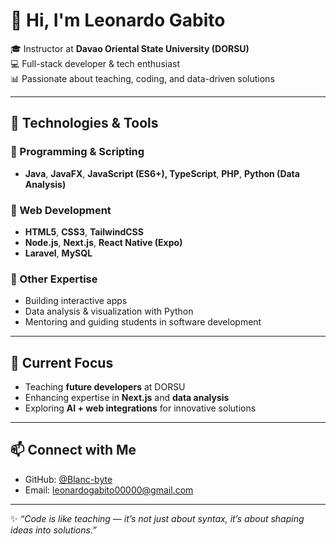 # 👋 Hi, I'm Leonardo Gabito  

🎓 Instructor at **Davao Oriental State University (DORSU)**  
💻 Full-stack developer & tech enthusiast  
📊 Passionate about teaching, coding, and data-driven solutions  

---

## 🚀 Technologies & Tools  

### 🔹 Programming & Scripting
- **Java**, **JavaFX**, **JavaScript (ES6+), TypeScript**, **PHP**, **Python (Data Analysis)**  

### 🔹 Web Development
- **HTML5**, **CSS3**, **TailwindCSS**  
- **Node.js**, **Next.js**, **React Native (Expo)**  
- **Laravel**, **MySQL**  

### 🔹 Other Expertise
- Building interactive apps  
- Data analysis & visualization with Python  
- Mentoring and guiding students in software development  

---

## 🌱 Current Focus
- Teaching **future developers** at DORSU  
- Enhancing expertise in **Next.js** and **data analysis**  
- Exploring **AI + web integrations** for innovative solutions  

---

## 📫 Connect with Me
- GitHub: [@Blanc-byte](https://github.com/Blanc-byte)  
- Email: leonardogabito00000@gmail.com

---

✨ *“Code is like teaching — it’s not just about syntax, it’s about shaping ideas into solutions.”*  
